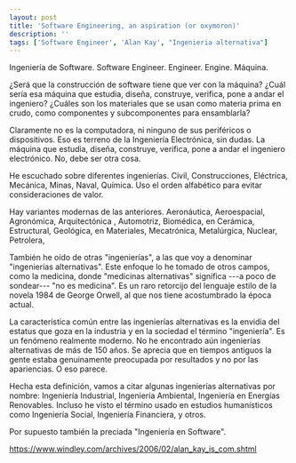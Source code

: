 ```yaml
---
layout: post
title: 'Software Engineering, an aspiration (or oxymoron)'
description: ''
tags: ['Software Engineer', 'Alan Kay', "Ingenieria alternativa"]
---
```


Ingeniería de Software.  Software Engineer.  Engineer.  Engine.  Máquina.

¿Será que la construcción de software tiene que ver con la máquina?  ¿Cuál sería
esa máquina que estudia, diseña, construye, verifica, pone a andar el ingeniero?
¿Cuáles son los materiales que se usan como materia prima en crudo,
como componentes y subcomponentes para ensamblarla?

Claramente no es la computadora, ni ninguno de sus periféricos o dispositivos.
Eso es terreno de la Ingeniería Electrónica, sin dudas.  La máquina que
estudia, diseña, construye, verifica, pone a andar el ingeniero electrónico.
No, debe ser otra cosa.

He escuchado sobre diferentes ingenierías. Civil, Construcciones, Eléctrica, Mecánica,
Minas, Naval, Química.  Uso el orden alfabético para evitar consideraciones de valor.

Hay variantes modernas de las anteriores.  Aeronáutica, Aeroespacial, Agronómica,
Arquitectónica , Automotriz, Biomédica, en Cerámica, Estructural, Geológica, en Materiales, Mecatrónica, Metalúrgica, Nuclear, Petrolera,

También he oído de otras "ingenierías", a las que voy a denominar "ingenierías alternativas".
Este enfoque lo he tomado de otros campos, como la medicina, donde
"medicinas alternativas" significa ---a poco de sondear--- "no es medicina".  Es un raro retorcijo del lenguaje
estilo de la novela 1984 de George Orwell, al que nos tiene acostumbrado la época actual.

La característica común entre las ingenierías alternativas es la envidia del estatus
que goza en la industria y en la sociedad el término "ingeniería".  Es un fenómeno
realmente moderno.  No he encontrado aún ingenierías alternativas de más de 150 años.
Se aprecia que en tiempos antiguos la gente estaba genuinamente preocupada por
resultados y no por las apariencias.  O eso parece.

Hecha esta definición, vamos a citar algunas ingenierías alternativas por nombre:
Ingeniería Industrial, Ingeniería Ambiental, Ingeniería en Energías Renovables.
Incluso he visto el término usado en estudios humanísticos como Ingeniería Social,
Ingeniería Financiera, y otros.

Por supuesto también la preciada "Ingeniería en Software".


[^croquet]: [Croquet Project](https://en.wikipedia.org/wiki/Croquet_Project)
https://wiki.c2.com/?OpenCroquet

[^croquet_manual]: [Croquet: The User Manual](http://web.archive.org/web/20030407181600/www.opencroquet.org/downloads/Croquet0.1.pdf) Appendix B: Is “Software Engineering” an Oxymoron?, by Alan Kay, in , Draft revision 0.1, October 18, 2002


[^goto2021]: [Aspiring to Learn The Engineering of Software](https://www.youtube.com/watch?v=D43PlUr1x_E)

https://www.windley.com/archives/2006/02/alan_kay_is_com.shtml

